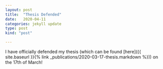 ```yaml
---
layout: post
title:  "Thesis Defended"
date:   2020-04-11
categories: jekyll update
type: post
kind: "post"

---
```


I have officially defended my thesis (which can be found [here]({{ site.baseurl }}{% link _publications/2020-03-17-thesis.markdown %})) on the 17th of March!

